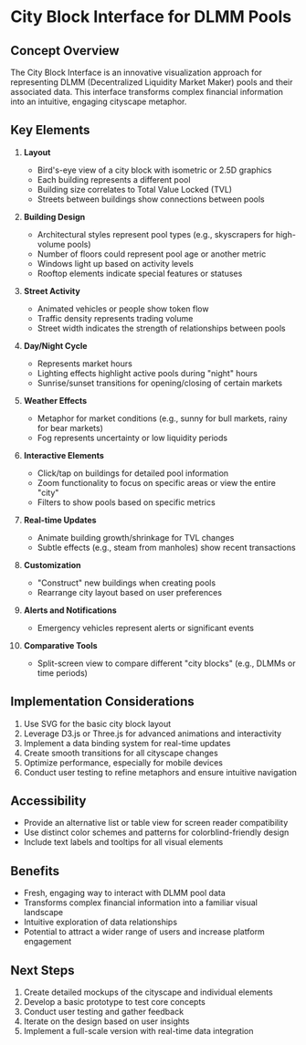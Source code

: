 # City Block Interface for DLMM Pools

## Concept Overview

The City Block Interface is an innovative visualization approach for representing DLMM (Decentralized Liquidity Market Maker) pools and their associated data. This interface transforms complex financial information into an intuitive, engaging cityscape metaphor.

## Key Elements

1. **Layout**

   - Bird's-eye view of a city block with isometric or 2.5D graphics
   - Each building represents a different pool
   - Building size correlates to Total Value Locked (TVL)
   - Streets between buildings show connections between pools

2. **Building Design**

   - Architectural styles represent pool types (e.g., skyscrapers for high-volume pools)
   - Number of floors could represent pool age or another metric
   - Windows light up based on activity levels
   - Rooftop elements indicate special features or statuses

3. **Street Activity**

   - Animated vehicles or people show token flow
   - Traffic density represents trading volume
   - Street width indicates the strength of relationships between pools

4. **Day/Night Cycle**

   - Represents market hours
   - Lighting effects highlight active pools during "night" hours
   - Sunrise/sunset transitions for opening/closing of certain markets

5. **Weather Effects**

   - Metaphor for market conditions (e.g., sunny for bull markets, rainy for bear markets)
   - Fog represents uncertainty or low liquidity periods

6. **Interactive Elements**

   - Click/tap on buildings for detailed pool information
   - Zoom functionality to focus on specific areas or view the entire "city"
   - Filters to show pools based on specific metrics

7. **Real-time Updates**

   - Animate building growth/shrinkage for TVL changes
   - Subtle effects (e.g., steam from manholes) show recent transactions

8. **Customization**

   - "Construct" new buildings when creating pools
   - Rearrange city layout based on user preferences

9. **Alerts and Notifications**

   - Emergency vehicles represent alerts or significant events

10. **Comparative Tools**
    - Split-screen view to compare different "city blocks" (e.g., DLMMs or time periods)

## Implementation Considerations

1. Use SVG for the basic city block layout
2. Leverage D3.js or Three.js for advanced animations and interactivity
3. Implement a data binding system for real-time updates
4. Create smooth transitions for all cityscape changes
5. Optimize performance, especially for mobile devices
6. Conduct user testing to refine metaphors and ensure intuitive navigation

## Accessibility

- Provide an alternative list or table view for screen reader compatibility
- Use distinct color schemes and patterns for colorblind-friendly design
- Include text labels and tooltips for all visual elements

## Benefits

- Fresh, engaging way to interact with DLMM pool data
- Transforms complex financial information into a familiar visual landscape
- Intuitive exploration of data relationships
- Potential to attract a wider range of users and increase platform engagement

## Next Steps

1. Create detailed mockups of the cityscape and individual elements
2. Develop a basic prototype to test core concepts
3. Conduct user testing and gather feedback
4. Iterate on the design based on user insights
5. Implement a full-scale version with real-time data integration
